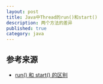 ```yaml
---
layout: post
title: Java中Thread的run()和start()
description: 两个方法的差异
published: true
category: java
---
```



## 参考来源


* [run() 和 start() 的区别][run() 和 start() 的区别]



































[NingG]:    http://ningg.github.com  "NingG"

[run() 和 start() 的区别]:		http://github.thinkingbar.com/run-and-start/









